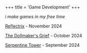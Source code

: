 +++
title = 'Game Development'
+++

*i make games in my free time*

[Reflectrix](https://codestallion.itch.io/reflectrix) - November 2024

[The Dollmaker's Grief](https://codestallion.itch.io/the-dollmakers-grief) - October 2024

[Serpentine Tower](https://codestallion.itch.io/serpentine-tower) - September 2024
